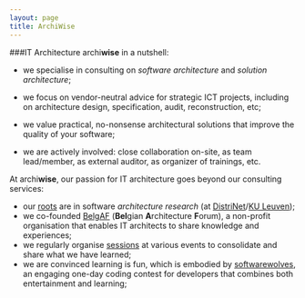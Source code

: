 ```yaml
---
layout: page
title: ArchiWise
---
```


###IT Architecture
<span class="archiwise">archi<b>wise</b></span> in a nutshell: 

* we specialise in consulting on _software architecture_ and _solution architecture_;

* we focus on vendor-neutral advice for strategic ICT projects, including on architecture design, specification, audit, reconstruction, etc; 

* we value practical, no-nonsense architectural solutions that improve the quality of your software;

* we are actively involved: close collaboration on-site, as team lead/member, as external auditor, as organizer of trainings, etc.

At <span class="archiwise">archi<b>wise</b></span>, our passion for IT architecture goes beyond our consulting services:  
- our [roots](/about.html) are in software <i>architecture research</i> (at <a href="http://distrinet.cs.kuleuven.be/" target="_blank">DistriNet</a>/<a href="http://www.kuleuven.be/" target="_blank">KU Leuven</a>);
- we co-founded [BelgAF](http://www.belgaf.be) (<b>Bel</b>gian <b>A</b>rchitecture <b>F</b>orum), a non-profit organisation that enables IT architects to share knowledge and experiences;
- we regularly organise [sessions](/sessions.html) at various events to consolidate and share what we have learned;
- we are convinced learning is fun, which is embodied by [softwarewolves](http://www.softwarewolves.net), an engaging one-day coding contest for developers that combines both entertainment and learning;
